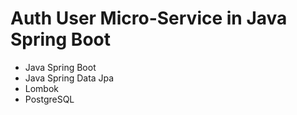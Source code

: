 # Auth User Micro-Service in Java Spring Boot

- Java Spring Boot
- Java Spring Data Jpa
- Lombok
- PostgreSQL